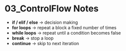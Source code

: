 # 03_ControlFlow Notes

- **if / elif / else** → decision making
- **for loops** → repeat a block a fixed number of times
- **while loops** → repeat until a condition becomes false
- **break** → stop a loop
- **continue** → skip to next iteration
